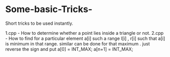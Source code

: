 # Some-basic-Tricks-
Short tricks to be used instantly.

1.cpp - How to determine whether a point lies inside a triangle or not.
2.cpp - How to find for a particular element a[i] such a range l[i] , r[i] such that a[i] is minimum in that range.
        similar can be done for that maximum . just reverse the sign and put a[0] = INT_MAX; a[n+1] = INT_MAX;
